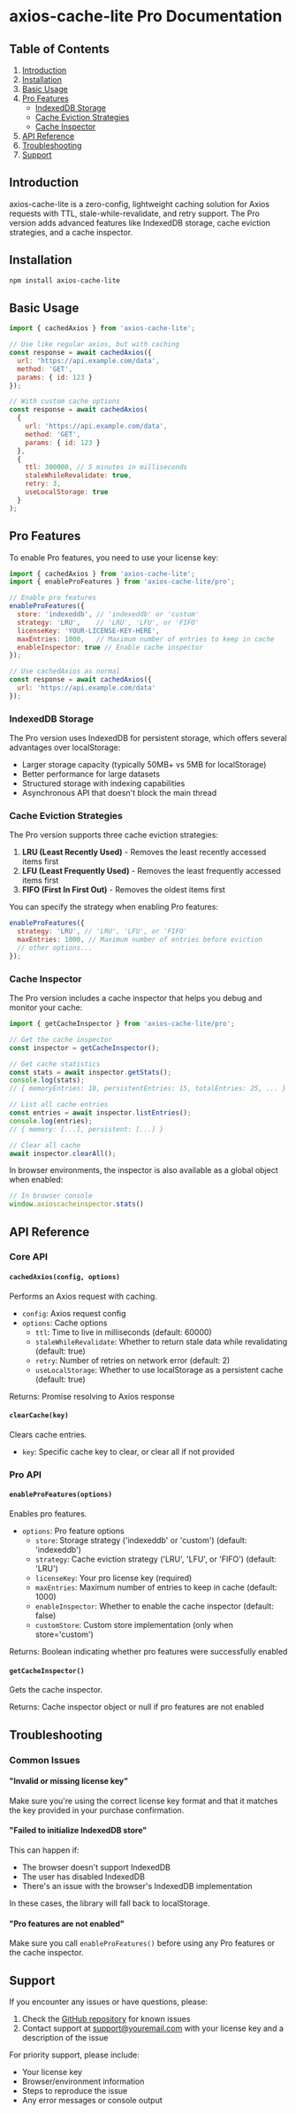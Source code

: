 # axios-cache-lite Pro Documentation

## Table of Contents

1. [Introduction](#introduction)
2. [Installation](#installation)
3. [Basic Usage](#basic-usage)
4. [Pro Features](#pro-features)
   - [IndexedDB Storage](#indexeddb-storage)
   - [Cache Eviction Strategies](#cache-eviction-strategies)
   - [Cache Inspector](#cache-inspector)
5. [API Reference](#api-reference)
6. [Troubleshooting](#troubleshooting)
7. [Support](#support)

## Introduction

axios-cache-lite is a zero-config, lightweight caching solution for Axios requests with TTL, stale-while-revalidate, and retry support. The Pro version adds advanced features like IndexedDB storage, cache eviction strategies, and a cache inspector.

## Installation

```bash
npm install axios-cache-lite
```

## Basic Usage

```javascript
import { cachedAxios } from 'axios-cache-lite';

// Use like regular axios, but with caching
const response = await cachedAxios({
  url: 'https://api.example.com/data',
  method: 'GET',
  params: { id: 123 }
});

// With custom cache options
const response = await cachedAxios(
  {
    url: 'https://api.example.com/data',
    method: 'GET',
    params: { id: 123 }
  },
  {
    ttl: 300000, // 5 minutes in milliseconds
    staleWhileRevalidate: true,
    retry: 3,
    useLocalStorage: true
  }
);
```

## Pro Features

To enable Pro features, you need to use your license key:

```javascript
import { cachedAxios } from 'axios-cache-lite';
import { enableProFeatures } from 'axios-cache-lite/pro';

// Enable pro features
enableProFeatures({
  store: 'indexeddb', // 'indexeddb' or 'custom'
  strategy: 'LRU',    // 'LRU', 'LFU', or 'FIFO'
  licenseKey: 'YOUR-LICENSE-KEY-HERE',
  maxEntries: 1000,   // Maximum number of entries to keep in cache
  enableInspector: true // Enable cache inspector
});

// Use cachedAxios as normal
const response = await cachedAxios({
  url: 'https://api.example.com/data'
});
```

### IndexedDB Storage

The Pro version uses IndexedDB for persistent storage, which offers several advantages over localStorage:

- Larger storage capacity (typically 50MB+ vs 5MB for localStorage)
- Better performance for large datasets
- Structured storage with indexing capabilities
- Asynchronous API that doesn't block the main thread

### Cache Eviction Strategies

The Pro version supports three cache eviction strategies:

1. **LRU (Least Recently Used)** - Removes the least recently accessed items first
2. **LFU (Least Frequently Used)** - Removes the least frequently accessed items first
3. **FIFO (First In First Out)** - Removes the oldest items first

You can specify the strategy when enabling Pro features:

```javascript
enableProFeatures({
  strategy: 'LRU', // 'LRU', 'LFU', or 'FIFO'
  maxEntries: 1000, // Maximum number of entries before eviction
  // other options...
});
```

### Cache Inspector

The Pro version includes a cache inspector that helps you debug and monitor your cache:

```javascript
import { getCacheInspector } from 'axios-cache-lite/pro';

// Get the cache inspector
const inspector = getCacheInspector();

// Get cache statistics
const stats = await inspector.getStats();
console.log(stats);
// { memoryEntries: 10, persistentEntries: 15, totalEntries: 25, ... }

// List all cache entries
const entries = await inspector.listEntries();
console.log(entries);
// { memory: [...], persistent: [...] }

// Clear all cache
await inspector.clearAll();
```

In browser environments, the inspector is also available as a global object when enabled:

```javascript
// In browser console
window.axioscacheinspector.stats()
```

## API Reference

### Core API

#### `cachedAxios(config, options)`

Performs an Axios request with caching.

- `config`: Axios request config
- `options`: Cache options
  - `ttl`: Time to live in milliseconds (default: 60000)
  - `staleWhileRevalidate`: Whether to return stale data while revalidating (default: true)
  - `retry`: Number of retries on network error (default: 2)
  - `useLocalStorage`: Whether to use localStorage as a persistent cache (default: true)

Returns: Promise resolving to Axios response

#### `clearCache(key)`

Clears cache entries.

- `key`: Specific cache key to clear, or clear all if not provided

### Pro API

#### `enableProFeatures(options)`

Enables pro features.

- `options`: Pro feature options
  - `store`: Storage strategy ('indexeddb' or 'custom') (default: 'indexeddb')
  - `strategy`: Cache eviction strategy ('LRU', 'LFU', or 'FIFO') (default: 'LRU')
  - `licenseKey`: Your pro license key (required)
  - `maxEntries`: Maximum number of entries to keep in cache (default: 1000)
  - `enableInspector`: Whether to enable the cache inspector (default: false)
  - `customStore`: Custom store implementation (only when store='custom')

Returns: Boolean indicating whether pro features were successfully enabled

#### `getCacheInspector()`

Gets the cache inspector.

Returns: Cache inspector object or null if pro features are not enabled

## Troubleshooting

### Common Issues

#### "Invalid or missing license key"

Make sure you're using the correct license key format and that it matches the key provided in your purchase confirmation.

#### "Failed to initialize IndexedDB store"

This can happen if:
- The browser doesn't support IndexedDB
- The user has disabled IndexedDB
- There's an issue with the browser's IndexedDB implementation

In these cases, the library will fall back to localStorage.

#### "Pro features are not enabled"

Make sure you call `enableProFeatures()` before using any Pro features or the cache inspector.

## Support

If you encounter any issues or have questions, please:

1. Check the [GitHub repository](https://github.com/Nom-nom-hub/axios-cache-lite) for known issues
2. Contact support at support@youremail.com with your license key and a description of the issue

For priority support, please include:
- Your license key
- Browser/environment information
- Steps to reproduce the issue
- Any error messages or console output
